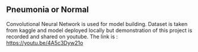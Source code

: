 ## Pneumonia or Normal

Convolutional Neural Network is used for model building. Dataset is taken from kaggle and model deployed locally but demonstration of this project is recorded and shared on youtube. The link is : https://youtu.be/4A5c3Dyw21o
